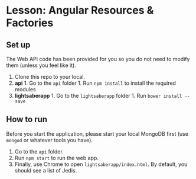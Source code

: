 # Lesson: Angular Resources & Factories

## Set up

The Web API code has been provided for you so you do not need to modify them (unless you feel like it).

  1. Clone this repo to your local.
  1. **api**
    1. Go to the `api` folder
    1. Run `npm install` to install the required modules
  1. **lightsaberapp**
    1. Go to the `lightsaberapp` folder
    1. Run `bower install --save`

## How to run

Before you start the application, please start your local MongoDB first (use `mongod` or whatever tools you have).

  1. Go to the `api` folder.
  1. Run `npm start` to run the web app.
  1. Finally, use Chrome to open `lightsaberapp/index.html`. By default, you should see a list of Jedis.

